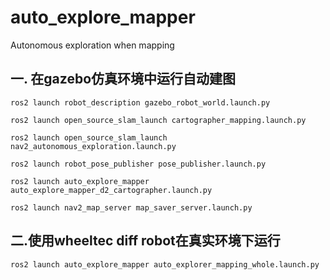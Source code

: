 # auto_explore_mapper

Autonomous exploration when mapping

## 一. 在gazebo仿真环境中运行自动建图

```bashrc
ros2 launch robot_description gazebo_robot_world.launch.py 

ros2 launch open_source_slam_launch cartographer_mapping.launch.py 

ros2 launch open_source_slam_launch nav2_autonomous_exploration.launch.py 

ros2 launch robot_pose_publisher pose_publisher.launch.py 

ros2 launch auto_explore_mapper auto_explore_mapper_d2_cartographer.launch.py

ros2 launch nav2_map_server map_saver_server.launch.py
```

## 二.使用wheeltec diff robot在真实环境下运行

```bashrc
ros2 launch auto_explore_mapper auto_explorer_mapping_whole.launch.py
```
